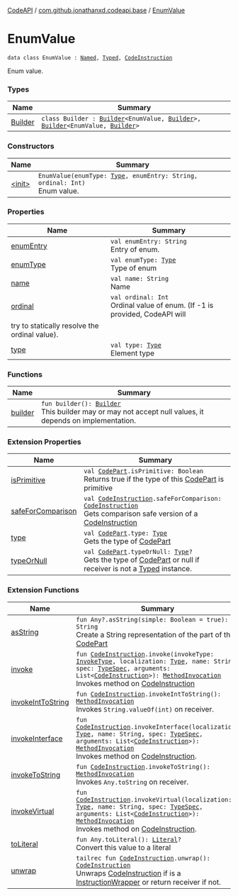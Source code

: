 [CodeAPI](../../index.md) / [com.github.jonathanxd.codeapi.base](../index.md) / [EnumValue](.)

# EnumValue

`data class EnumValue : `[`Named`](../-named/index.md)`, `[`Typed`](../-typed/index.md)`, `[`CodeInstruction`](../../com.github.jonathanxd.codeapi/-code-instruction.md)

Enum value.

### Types

| Name | Summary |
|---|---|
| [Builder](-builder/index.md) | `class Builder : `[`Builder`](../-named/-builder/index.md)`<EnumValue, `[`Builder`](-builder/index.md)`>, `[`Builder`](../-typed/-builder/index.md)`<EnumValue, `[`Builder`](-builder/index.md)`>` |

### Constructors

| Name | Summary |
|---|---|
| [&lt;init&gt;](-init-.md) | `EnumValue(enumType: `[`Type`](http://docs.oracle.com/javase/6/docs/api/java/lang/reflect/Type.html)`, enumEntry: String, ordinal: Int)`<br>Enum value. |

### Properties

| Name | Summary |
|---|---|
| [enumEntry](enum-entry.md) | `val enumEntry: String`<br>Entry of enum. |
| [enumType](enum-type.md) | `val enumType: `[`Type`](http://docs.oracle.com/javase/6/docs/api/java/lang/reflect/Type.html)<br>Type of enum |
| [name](name.md) | `val name: String`<br>Name |
| [ordinal](ordinal.md) | `val ordinal: Int`<br>Ordinal value of enum. (If -1 is provided, CodeAPI will
try to statically resolve the ordinal value). |
| [type](type.md) | `val type: `[`Type`](http://docs.oracle.com/javase/6/docs/api/java/lang/reflect/Type.html)<br>Element type |

### Functions

| Name | Summary |
|---|---|
| [builder](builder.md) | `fun builder(): `[`Builder`](-builder/index.md)<br>This builder may or may not accept null values, it depends on implementation. |

### Extension Properties

| Name | Summary |
|---|---|
| [isPrimitive](../../com.github.jonathanxd.codeapi.util/is-primitive.md) | `val `[`CodePart`](../../com.github.jonathanxd.codeapi/-code-part/index.md)`.isPrimitive: Boolean`<br>Returns true if the type of this [CodePart](../../com.github.jonathanxd.codeapi/-code-part/index.md) is primitive |
| [safeForComparison](../../com.github.jonathanxd.codeapi.util/safe-for-comparison.md) | `val `[`CodeInstruction`](../../com.github.jonathanxd.codeapi/-code-instruction.md)`.safeForComparison: `[`CodeInstruction`](../../com.github.jonathanxd.codeapi/-code-instruction.md)<br>Gets comparison safe version of a [CodeInstruction](../../com.github.jonathanxd.codeapi/-code-instruction.md) |
| [type](../../com.github.jonathanxd.codeapi.util/type.md) | `val `[`CodePart`](../../com.github.jonathanxd.codeapi/-code-part/index.md)`.type: `[`Type`](http://docs.oracle.com/javase/6/docs/api/java/lang/reflect/Type.html)<br>Gets the type of [CodePart](../../com.github.jonathanxd.codeapi/-code-part/index.md) |
| [typeOrNull](../../com.github.jonathanxd.codeapi.util/type-or-null.md) | `val `[`CodePart`](../../com.github.jonathanxd.codeapi/-code-part/index.md)`.typeOrNull: `[`Type`](http://docs.oracle.com/javase/6/docs/api/java/lang/reflect/Type.html)`?`<br>Gets the type of [CodePart](../../com.github.jonathanxd.codeapi/-code-part/index.md) or null if receiver is not a [Typed](../-typed/index.md) instance. |

### Extension Functions

| Name | Summary |
|---|---|
| [asString](../../com.github.jonathanxd.codeapi.util/kotlin.-any/as-string.md) | `fun Any?.asString(simple: Boolean = true): String`<br>Create a String representation of the part of this [CodePart](../../com.github.jonathanxd.codeapi/-code-part/index.md) |
| [invoke](../../com.github.jonathanxd.codeapi.factory/invoke.md) | `fun `[`CodeInstruction`](../../com.github.jonathanxd.codeapi/-code-instruction.md)`.invoke(invokeType: `[`InvokeType`](../-invoke-type/index.md)`, localization: `[`Type`](http://docs.oracle.com/javase/6/docs/api/java/lang/reflect/Type.html)`, name: String, spec: `[`TypeSpec`](../-type-spec/index.md)`, arguments: List<`[`CodeInstruction`](../../com.github.jonathanxd.codeapi/-code-instruction.md)`>): `[`MethodInvocation`](../-method-invocation/index.md)<br>Invokes method on [CodeInstruction](../../com.github.jonathanxd.codeapi/-code-instruction.md) |
| [invokeIntToString](../../com.github.jonathanxd.codeapi.helper/invoke-int-to-string.md) | `fun `[`CodeInstruction`](../../com.github.jonathanxd.codeapi/-code-instruction.md)`.invokeIntToString(): `[`MethodInvocation`](../-method-invocation/index.md)<br>Invokes `String.valueOf(int)` on receiver. |
| [invokeInterface](../../com.github.jonathanxd.codeapi.factory/invoke-interface.md) | `fun `[`CodeInstruction`](../../com.github.jonathanxd.codeapi/-code-instruction.md)`.invokeInterface(localization: `[`Type`](http://docs.oracle.com/javase/6/docs/api/java/lang/reflect/Type.html)`, name: String, spec: `[`TypeSpec`](../-type-spec/index.md)`, arguments: List<`[`CodeInstruction`](../../com.github.jonathanxd.codeapi/-code-instruction.md)`>): `[`MethodInvocation`](../-method-invocation/index.md)<br>Invokes method on [CodeInstruction](../../com.github.jonathanxd.codeapi/-code-instruction.md). |
| [invokeToString](../../com.github.jonathanxd.codeapi.helper/invoke-to-string.md) | `fun `[`CodeInstruction`](../../com.github.jonathanxd.codeapi/-code-instruction.md)`.invokeToString(): `[`MethodInvocation`](../-method-invocation/index.md)<br>Invokes `Any.toString` on receiver. |
| [invokeVirtual](../../com.github.jonathanxd.codeapi.factory/invoke-virtual.md) | `fun `[`CodeInstruction`](../../com.github.jonathanxd.codeapi/-code-instruction.md)`.invokeVirtual(localization: `[`Type`](http://docs.oracle.com/javase/6/docs/api/java/lang/reflect/Type.html)`, name: String, spec: `[`TypeSpec`](../-type-spec/index.md)`, arguments: List<`[`CodeInstruction`](../../com.github.jonathanxd.codeapi/-code-instruction.md)`>): `[`MethodInvocation`](../-method-invocation/index.md)<br>Invokes method on [CodeInstruction](../../com.github.jonathanxd.codeapi/-code-instruction.md). |
| [toLiteral](../../com.github.jonathanxd.codeapi.util.conversion/kotlin.-any/to-literal.md) | `fun Any.toLiteral(): `[`Literal`](../../com.github.jonathanxd.codeapi.literal/-literal/index.md)`?`<br>Convert this value to a literal |
| [unwrap](../../com.github.jonathanxd.codeapi.util/unwrap.md) | `tailrec fun `[`CodeInstruction`](../../com.github.jonathanxd.codeapi/-code-instruction.md)`.unwrap(): `[`CodeInstruction`](../../com.github.jonathanxd.codeapi/-code-instruction.md)<br>Unwraps [CodeInstruction](../../com.github.jonathanxd.codeapi/-code-instruction.md) if is a [InstructionWrapper](#) or return receiver if not. |
